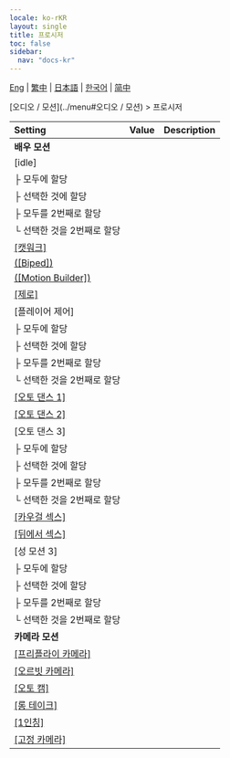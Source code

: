 ```yaml
---
locale: ko-rKR
layout: single
title: 프로시저
toc: false
sidebar:
  nav: "docs-kr"
---
```

[Eng](/dancexr/menu/2025.4/motion/procedural) | [繁中](/tw/dancexr/menu/2025.4/motion/procedural) | [日本語](/jp/dancexr/menu/2025.4/motion/procedural) | [한국어](/kr/dancexr/menu/2025.4/motion/procedural) | [简中](/zh/dancexr/menu/2025.4/motion/procedural)

[오디오 / 모션](../menu#오디오 / 모션) > 프로시저



| Setting | Value | Description |
| :--- | --- | :--- |
|<nobr><b>배우 모션</b></nobr>|| 
|<nobr>[idle]</nobr>|| 
|<nobr>├&nbsp;모두에 할당</nobr>|| 
|<nobr>├&nbsp;선택한 것에 할당</nobr>|| 
|<nobr>├&nbsp;모두를 2번째로 할당</nobr>|| 
|<nobr>└&nbsp;선택한 것을 2번째로 할당</nobr>|| 
| [[캣워크]](catwalk) |
| [([Biped])](biped) |
| [([Motion Builder])](motion_builder) |
| [[제로]](zero) |
|<nobr>[플레이어 제어]</nobr>|| 
|<nobr>├&nbsp;모두에 할당</nobr>|| 
|<nobr>├&nbsp;선택한 것에 할당</nobr>|| 
|<nobr>├&nbsp;모두를 2번째로 할당</nobr>|| 
|<nobr>└&nbsp;선택한 것을 2번째로 할당</nobr>|| 
| [[오토 댄스 1]](auto_dance_1) |
| [[오토 댄스 2]](auto_dance_2) |
|<nobr>[오토 댄스 3]</nobr>|| 
|<nobr>├&nbsp;모두에 할당</nobr>|| 
|<nobr>├&nbsp;선택한 것에 할당</nobr>|| 
|<nobr>├&nbsp;모두를 2번째로 할당</nobr>|| 
|<nobr>└&nbsp;선택한 것을 2번째로 할당</nobr>|| 
| [[카우걸 섹스]](cowgirl_sex) |
| [[뒤에서 섹스]](sex_from_behind) |
|<nobr>[성 모션 3]</nobr>|| 
|<nobr>├&nbsp;모두에 할당</nobr>|| 
|<nobr>├&nbsp;선택한 것에 할당</nobr>|| 
|<nobr>├&nbsp;모두를 2번째로 할당</nobr>|| 
|<nobr>└&nbsp;선택한 것을 2번째로 할당</nobr>|| 
|<nobr><b>카메라 모션</b></nobr>|| 
| [[프리플라이 카메라]](freefly_cam) |
| [[오르빗 카메라]](orbit_cam) |
| [[오토 캠]](auto_cam) |
| [[롱 테이크]](long_take) |
| [[1인칭]](first_person) |
| [[고정 카메라]](fixed_camera) |
